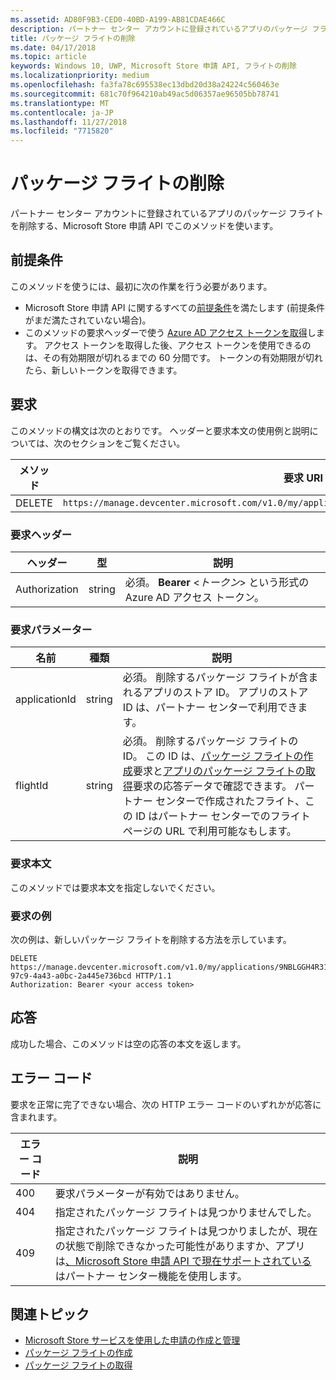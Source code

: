 ```yaml
---
ms.assetid: AD80F9B3-CED0-40BD-A199-AB81CDAE466C
description: パートナー センター アカウントに登録されているアプリのパッケージ フライトを削除する、Microsoft Store 申請 API でこのメソッドを使います。
title: パッケージ フライトの削除
ms.date: 04/17/2018
ms.topic: article
keywords: Windows 10, UWP, Microsoft Store 申請 API, フライトの削除
ms.localizationpriority: medium
ms.openlocfilehash: fa3fa78c695538ec13dbd20d38a24224c560463e
ms.sourcegitcommit: 681c70f964210ab49ac5d06357ae96505bb78741
ms.translationtype: MT
ms.contentlocale: ja-JP
ms.lasthandoff: 11/27/2018
ms.locfileid: "7715820"
---
```

# <a name="delete-a-package-flight"></a>パッケージ フライトの削除

パートナー センター アカウントに登録されているアプリのパッケージ フライトを削除する、Microsoft Store 申請 API でこのメソッドを使います。


## <a name="prerequisites"></a>前提条件

このメソッドを使うには、最初に次の作業を行う必要があります。

* Microsoft Store 申請 API に関するすべての[前提条件](create-and-manage-submissions-using-windows-store-services.md#prerequisites)を満たします (前提条件がまだ満たされていない場合)。
* このメソッドの要求ヘッダーで使う [Azure AD アクセス トークンを取得](create-and-manage-submissions-using-windows-store-services.md#obtain-an-azure-ad-access-token)します。 アクセス トークンを取得した後、アクセス トークンを使用できるのは、その有効期限が切れるまでの 60 分間です。 トークンの有効期限が切れたら、新しいトークンを取得できます。

## <a name="request"></a>要求

このメソッドの構文は次のとおりです。 ヘッダーと要求本文の使用例と説明については、次のセクションをご覧ください。

| メソッド | 要求 URI                                                      |
|--------|------------------------------------------------------------------|
| DELETE    | ```https://manage.devcenter.microsoft.com/v1.0/my/applications/{applicationId}/flights/{flightId}``` |


### <a name="request-header"></a>要求ヘッダー

| ヘッダー        | 型   | 説明                                                                 |
|---------------|--------|-----------------------------------------------------------------------------|
| Authorization | string | 必須。 **Bearer** &lt;*トークン*&gt; という形式の Azure AD アクセス トークン。 |


### <a name="request-parameters"></a>要求パラメーター

| 名前        | 種類   | 説明                                                                 |
|---------------|--------|-----------------------------------------------------------------------------|
| applicationId | string | 必須。 削除するパッケージ フライトが含まれるアプリのストア ID。 アプリのストア ID は、パートナー センターで利用できます。  |
| flightId | string | 必須。 削除するパッケージ フライトの ID。 この ID は、[パッケージ フライトの作成](create-a-flight.md)要求と[アプリのパッケージ フライトの取得](get-flights-for-an-app.md)要求の応答データで確認できます。 パートナー センターで作成されたフライト、この ID はパートナー センターでのフライト ページの URL で利用可能なもします。  |


### <a name="request-body"></a>要求本文

このメソッドでは要求本文を指定しないでください。


### <a name="request-example"></a>要求の例

次の例は、新しいパッケージ フライトを削除する方法を示しています。

```
DELETE https://manage.devcenter.microsoft.com/v1.0/my/applications/9NBLGGH4R315/flights/43e448df-97c9-4a43-a0bc-2a445e736bcd HTTP/1.1
Authorization: Bearer <your access token>
```

## <a name="response"></a>応答

成功した場合、このメソッドは空の応答の本文を返します。

## <a name="error-codes"></a>エラー コード

要求を正常に完了できない場合、次の HTTP エラー コードのいずれかが応答に含まれます。

| エラー コード |  説明                                                                                                                                                                           |
|--------|------------------|
| 400  | 要求パラメーターが有効ではありません。 |
| 404  | 指定されたパッケージ フライトは見つかりませんでした。  |
| 409  | 指定されたパッケージ フライトは見つかりましたが、現在の状態で削除できなかった可能性がありますか、アプリは[、Microsoft Store 申請 API で現在サポートされている](create-and-manage-submissions-using-windows-store-services.md#not_supported)はパートナー センター機能を使用します。 |   


## <a name="related-topics"></a>関連トピック

* [Microsoft Store サービスを使用した申請の作成と管理](create-and-manage-submissions-using-windows-store-services.md)
* [パッケージ フライトの作成](create-a-flight.md)
* [パッケージ フライトの取得](get-a-flight.md)
